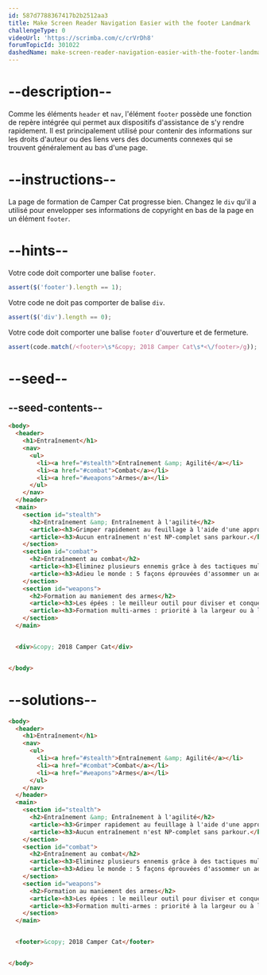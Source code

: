 ```yaml
---
id: 587d7788367417b2b2512aa3
title: Make Screen Reader Navigation Easier with the footer Landmark
challengeType: 0
videoUrl: 'https://scrimba.com/c/crVrDh8'
forumTopicId: 301022
dashedName: make-screen-reader-navigation-easier-with-the-footer-landmark
---
```


# --description--

Comme les éléments `header` et `nav`, l'élément `footer` possède une fonction de repère intégrée qui permet aux dispositifs d'assistance de s'y rendre rapidement. Il est principalement utilisé pour contenir des informations sur les droits d'auteur ou des liens vers des documents connexes qui se trouvent généralement au bas d'une page.

# --instructions--

La page de formation de Camper Cat progresse bien. Changez le `div` qu'il a utilisé pour envelopper ses informations de copyright en bas de la page en un élément `footer`.

# --hints--

Votre code doit comporter une balise `footer`.

```js
assert($('footer').length == 1);
```

Votre code ne doit pas comporter de balise `div`.

```js
assert($('div').length == 0);
```

Votre code doit comporter une balise `footer` d'ouverture et de fermeture.

```js
assert(code.match(/<footer>\s*&copy; 2018 Camper Cat\s*<\/footer>/g));
```

# --seed--

## --seed-contents--

```html
<body>
  <header>
    <h1>Entraînement</h1>
    <nav>
      <ul>
        <li><a href="#stealth">Entraînement &amp; Agilité</a></li>
        <li><a href="#combat">Combat</a></li>
        <li><a href="#weapons">Armes</a></li>
      </ul>
    </nav>
  </header>
  <main>
    <section id="stealth">
      <h2>Entraînement &amp; Entraînement à l'agilité</h2>
      <article><h3>Grimper rapidement au feuillage à l'aide d'une approche par arbre à portée minimale</h3></article>
      <article><h3>Aucun entraînement n'est NP-complet sans parkour.</h3></article>
    </section>
    <section id="combat">
      <h2>Entraînement au combat</h2>
      <article><h3>Eliminez plusieurs ennemis grâce à des tactiques multidimensionnelles.</h3></article>
      <article><h3>Adieu le monde : 5 façons éprouvées d'assommer un adversaire</h3></article>
    </section>
    <section id="weapons">
      <h2>Formation au maniement des armes</h2>
      <article><h3>Les épées : le meilleur outil pour diviser et conquérir littéralement</h3></article>
      <article><h3>Formation multi-armes : priorité à la largeur ou à la profondeur ?</h3></article>
    </section>
  </main>


  <div>&copy; 2018 Camper Cat</div>


</body>
```

# --solutions--

```html
<body>
  <header>
    <h1>Entraînement</h1>
    <nav>
      <ul>
        <li><a href="#stealth">Entraînement &amp; Agilité</a></li>
        <li><a href="#combat">Combat</a></li>
        <li><a href="#weapons">Armes</a></li>
      </ul>
    </nav>
  </header>
  <main>
    <section id="stealth">
      <h2>Entraînement &amp; Entraînement à l'agilité</h2>
      <article><h3>Grimper rapidement au feuillage à l'aide d'une approche par arbre à portée minimale</h3></article>
      <article><h3>Aucun entraînement n'est NP-complet sans parkour.</h3></article>
    </section>
    <section id="combat">
      <h2>Entraînement au combat</h2>
      <article><h3>Eliminez plusieurs ennemis grâce à des tactiques multidimensionnelles.</h3></article>
      <article><h3>Adieu le monde : 5 façons éprouvées d'assommer un adversaire</h3></article>
    </section>
    <section id="weapons">
      <h2>Formation au maniement des armes</h2>
      <article><h3>Les épées : le meilleur outil pour diviser et conquérir littéralement</h3></article>
      <article><h3>Formation multi-armes : priorité à la largeur ou à la profondeur ?</h3></article>
    </section>
  </main>


  <footer>&copy; 2018 Camper Cat</footer>


</body>
```
